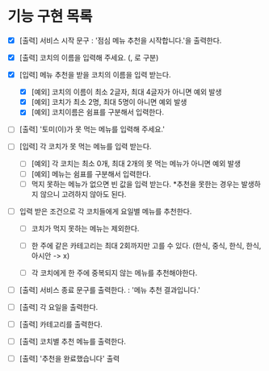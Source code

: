 # 기능 구현 목록
- [X] [출력] 서비스 시작 문구 : '점심 메뉴 추천을 시작합니다.'을 출력한다.

- [X] [출력] 코치의 이름을 입력해 주세요. (, 로 구분)
- [X] [입력] 메뉴 추천을 받을 코치의 이름을 입력 받는다.
  - [X] [예외] 코치의 이름이 최소 2글자, 최대 4글자가 아니면 예외 발생
  - [X] [예외] 코치가 최소 2명, 최대 5명이 아니면 예외 발생
  - [X] [예외] 코치이름은 쉼표를 구분해서 입력한다.

- [ ] [출력] '토미(이)가 못 먹는 메뉴를 입력해 주세요.'
- [ ] [입력] 각 코치가 못 먹는 메뉴를 입력 받는다.
  - [ ] [예외] 각 코치는 최소 0개, 최대 2개의 못 먹는 메뉴가 아니면 예외 발생
  - [ ] [예외] 메뉴는 쉼표를 구분해서 입력한다.
  - [ ] 먹지 못하는 메뉴가 없으면 빈 값을 입력 받는다.
    *추천을 못한는 경우는 발생하지 않으니 고려하지 않아도 된다.

- [ ] 입력 받은 조건으로 각 코치들에게 요일별 메뉴를 추천한다.
  - [ ] 코치가 먹지 못하는 메뉴는 제외한다.
  - [ ] 한 주에 같은 카테고리는 최대 2회까지만 고를 수 있다. (한식, 중식, 한식, 한식, 아시안 -> x)
  - [ ] 각 코치에게 한 주에 중복되지 않는 메뉴를 추천해야한다.


- [ ] [출력] 서비스 종료 문구를 출력한다. : '메뉴 추천 결과입니다.'
- [ ] [출력] 각 요일을 출력한다.
- [ ] [출력] 카테고리를 출력한다.
- [ ] [출력] 코치별 추천 메뉴를 출력한다.
- [ ] [출력] '추천을 완료했습니다' 출력
